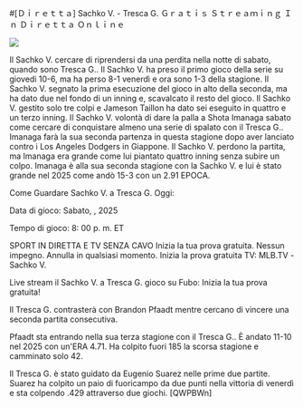 #[Ｄｉｒｅｔｔａ] Sachko V. - Tresca G. Ｇｒａｔｉｓ Ｓｔｒｅａｍｉｎｇ Ｉｎ Ｄｉｒｅｔｔａ Ｏｎｌｉｎｅ  
  
  
[![](https://i.imgur.com/qSNzIqt.png)](https://movie.rssnews.media/dwMtdhs.php)  
  
Il Sachko V. cercare di riprendersi da una perdita nella notte di sabato, quando sono Tresca G.. Il Sachko V. ha preso il primo gioco della serie su giovedi 10-6, ma ha perso 8-1 venerdì e ora sono 1-3 della stagione. Il Sachko V. segnato la prima esecuzione del gioco in alto della seconda, ma ha dato due nel fondo di un inning e, scavalcato il resto del gioco. Il Sachko V. gestito solo tre colpi e Jameson Taillon ha dato sei eseguito in quattro e un terzo inning. Il Sachko V. volontà di dare la palla a Shota Imanaga sabato come cercare di conquistare almeno una serie di spalato con il Tresca G.. Imanaga farà la sua seconda partenza in questa stagione dopo aver lanciato contro i Los Angeles Dodgers in Giappone. Il Sachko V. perdono la partita, ma Imanaga era grande come lui piantato quattro inning senza subire un colpo. Imanaga è alla sua seconda stagione con la Sachko V. e lui è stato grande nel 2025 come andò 15-3 con un 2.91 EPOCA.

Come Guardare Sachko V. a Tresca G. Oggi:

Data di gioco: Sabato, , 2025

Tempo di gioco: 8: 00 p. m. ET

SPORT IN DIRETTA E TV SENZA CAVO
Inizia la tua prova gratuita. Nessun impegno. Annulla in qualsiasi momento.
Inizia la prova gratuita
TV: MLB.TV -Sachko V.

Live stream il Sachko V. a Tresca G. gioco su Fubo: Inizia la tua prova gratuita!

Il Tresca G. contrasterà con Brandon Pfaadt mentre cercano di vincere una seconda partita consecutiva.

Pfaadt sta entrando nella sua terza stagione con il Tresca G.. È andato 11-10 nel 2025 con un'ERA 4.71. Ha colpito fuori 185 la scorsa stagione e camminato solo 42.

Il Tresca G. è stato guidato da Eugenio Suarez nelle prime due partite. Suarez ha colpito un paio di fuoricampo da due punti nella vittoria di venerdì e sta colpendo .429 attraverso due giochi. [QWPBWn]
